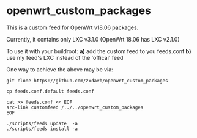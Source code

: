 # openwrt_custom_packages

This is a custom feed for OpenWrt v18.06 packages.

Currently, it contains only LXC v3.1.0 (OpenWrt 18.06 has LXC v2.1.0)

To use it with your buildroot:
**a)** add the custom feed to you feeds.conf
**b)** use my feed's LXC instead of the 'offical' feed

One way to achieve the above may be via:
```
git clone https://github.com/zxdavb/openwrt_custom_packages

cp feeds.conf.default feeds.conf

cat >> feeds.conf << EOF
src-link customfeed /../../openwrt_custom_packages
EOF

./scripts/feeds update  -a
./scripts/feeds install -a
```
